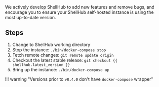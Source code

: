 We actively develop ShellHub to add new features and remove bugs, and encourage you to ensure your ShellHub self-hosted instance is using the most up-to-date version.

## Steps

1. Change to ShellHub working directory
2. Stop the instance: `./bin/docker-compose stop`
3. Fetch remote changes: `git remote update origin`
4. Checkout the latest stable release: `git checkout {{ shellhub.latest_version }}`
5. Bring up the instance: `./bin/docker-compose up`

!!! warning "Versions prior to `v0.4.0` don't have `docker-compose` wrapper"
